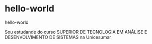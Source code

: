 # hello-world
hello-world

Sou estudande do curso SUPERIOR DE TECNOLOGIA EM ANÁLISE E DESENVOLVIMENTO DE SISTEMAS na Unicesumar
